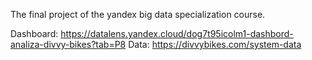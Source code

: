 The final project of the yandex big data specialization course.

Dashboard: https://datalens.yandex.cloud/dog7t95icolm1-dashbord-analiza-divvy-bikes?tab=P8
Data: https://divvybikes.com/system-data
